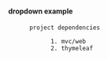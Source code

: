 #### dropdown example
  
          project dependencies

                1. mvc/web
                2. thymeleaf

